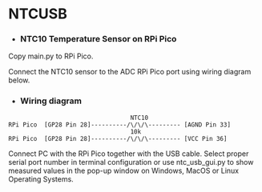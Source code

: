 # NTCUSB

- ### NTC10 Temperature Sensor on RPi Pico

Copy main.py to RPi Pico.

Connect the NTC10 sensor to the ADC RPi Pico port using wiring diagram below.

 - ### Wiring diagram
```
                                  NTC10
RPi Pico  [GP28 Pin 28]----------/\/\/\--------- [AGND Pin 33] 
                                  10k
RPi Pico  [GP28 Pin 28]----------/\/\/\--------- [VCC Pin 36] 
```

Connect PC with the RPi Pico together with the USB cable.
Select proper serial port number in terminal configuration or use ntc_usb_gui.py to show measured values in the pop-up window on Windows, MacOS or Linux Operating Systems.
